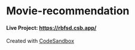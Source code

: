 # Movie-recommendation
#### Live Project: https://rbfsd.csb.app/
Created with [CodeSandbox](https://codesandbox.io/s/github/bhtibrewal/Movie-recommendation)
